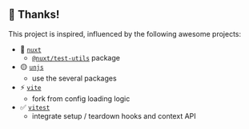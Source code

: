 ## 💖 Thanks!

This project is inspired, influenced by the following awesome projects:

- 💚 [`nuxt`](https://v3.nuxtjs.org/)
  - [`@nuxt/test-utils`](https://github.com/nuxt/framework/tree/main/packages/test-utils) package
- 🟡 [`unjs`](https://github.com/unjs)
  - use the several packages
- ⚡ [`vite`](https://vitejs.dev/)
  - fork from config loading logic
- ✅ [`vitest`](https://vitest.dev/)
  - integrate setup / teardown hooks and context API
